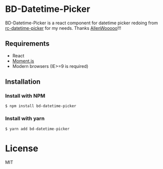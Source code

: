 # BD-Datetime-Picker

BD-Datetime-Picker is a react component for datetime picker redoing from [rc-datetime-picker] for my needs.
Thanks [AllenWooooo]!!!

## Requirements

- React
- [Moment.js]
- Modern browsers (IE>=9 is required)

## Installation

### Install with NPM

```
$ npm install bd-datetime-picker
```

### Install with yarn

```
$ yarn add bd-datetime-picker
```

# License

MIT

[Moment.js]: http://momentjs.com/
[rc-datetime-picker]: https://www.npmjs.com/package/rc-datetime-picker
[AllenWooooo]: https://github.com/AllenWooooo
